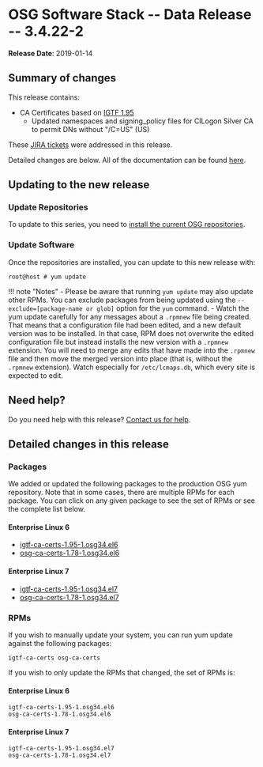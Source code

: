 OSG Software Stack -- Data Release -- 3.4.22-2
==============================================

**Release Date**: 2019-01-14

Summary of changes
------------------

This release contains:

-   CA Certificates based on [IGTF 1.95](http://dist.eugridpma.info/distribution/igtf/current/CHANGES)
    -   Updated namespaces and signing\_policy files for CILogon Silver CA to permit DNs without "/C=US" (US)

These [JIRA tickets](https://jira.opensciencegrid.org/issues/?jql=project%20%3D%20SOFTWARE%20AND%20fixVersion%20%3D%203.4.22-2%20ORDER%20BY%20priority%20DESC%2C%20key%20DESC) were addressed in this release.

Detailed changes are below. All of the documentation can be found [here](/index.md).

Updating to the new release
---------------------------

### Update Repositories

To update to this series, you need to [install the current OSG repositories](/common/yum#install-osg-repositories).

### Update Software

Once the repositories are installed, you can update to this new release with:

``` console
root@host # yum update
```

!!! note "Notes"
    -   Please be aware that running `yum update` may also update other RPMs. You can exclude packages from being updated using the `--exclude=[package-name or glob]` option for the `yum` command.
    -   Watch the yum update carefully for any messages about a `.rpmnew` file being created. That means that a configuration file had been edited, and a new default version was to be installed. In that case, RPM does not overwrite the edited configuration file but instead installs the new version with a `.rpmnew` extension. You will need to merge any edits that have made into the `.rpmnew` file and then move the merged version into place (that is, without the `.rpmnew` extension). Watch especially for `/etc/lcmaps.db`, which every site is expected to edit.

Need help?
----------

Do you need help with this release? [Contact us for help](/common/help).

Detailed changes in this release
--------------------------------

### Packages

We added or updated the following packages to the production OSG yum repository. Note that in some cases, there are multiple RPMs for each package. You can click on any given package to see the set of RPMs or see the complete list below.

#### Enterprise Linux 6

-   [igtf-ca-certs-1.95-1.osg34.el6](https://koji.chtc.wisc.edu/koji/search?match=glob&type=build&terms=igtf-ca-certs-1.95-1.osg34.el6)
-   [osg-ca-certs-1.78-1.osg34.el6](https://koji.chtc.wisc.edu/koji/search?match=glob&type=build&terms=osg-ca-certs-1.78-1.osg34.el6)

#### Enterprise Linux 7

-   [igtf-ca-certs-1.95-1.osg34.el7](https://koji.chtc.wisc.edu/koji/search?match=glob&type=build&terms=igtf-ca-certs-1.95-1.osg34.el7)
-   [osg-ca-certs-1.78-1.osg34.el7](https://koji.chtc.wisc.edu/koji/search?match=glob&type=build&terms=osg-ca-certs-1.78-1.osg34.el7)

### RPMs

If you wish to manually update your system, you can run yum update against the following packages:

    igtf-ca-certs osg-ca-certs

If you wish to only update the RPMs that changed, the set of RPMs is:

#### Enterprise Linux 6

``` file
igtf-ca-certs-1.95-1.osg34.el6
osg-ca-certs-1.78-1.osg34.el6
```

#### Enterprise Linux 7

``` file
igtf-ca-certs-1.95-1.osg34.el7
osg-ca-certs-1.78-1.osg34.el7
```
